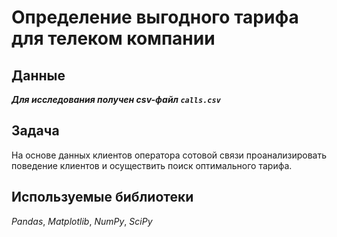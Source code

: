# Определение выгодного тарифа для телеком компании

## Данные

__*Для исследования получен csv-файл `calls.csv`*__


## Задача

На основе данных клиентов оператора сотовой связи проанализировать поведение клиентов и осуществить поиск оптимального тарифа.


## Используемые библиотеки
*Pandas*, *Matplotlib*, *NumPy*, *SciPy*

